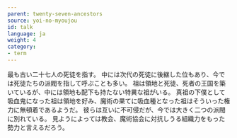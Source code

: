 ```yaml
---
parent: twenty-seven-ancestors
source: yoi-no-myoujou
id: talk
language: ja
weight: 4
category:
- term
---
```


最も古い二十七人の死徒を指す。
中には次代の死徒に後継した位もあり、今では死徒たちの派閥を指して呼ぶことも多い。
祖は領地と死徒、死者の王国を築いているが、中には領地も配下も持たない特異な祖がいる。
真祖の下僕として吸血鬼になった祖は領地を好み、魔術の果てに吸血種となった祖はそういった権力に無頓着であるようだ。
彼らは互いに不可侵だが、今では大きく二つの派閥に別れている。
見ようによっては教会、魔術協会に対抗しうる組織力をもった勢力と言えるだろう。
